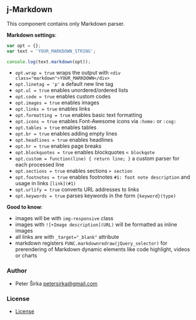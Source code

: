 ## j-Markdown

This component contains only Markdown parser.

__Markdown settings__:

```javascript
var opt = {};
var text = 'YOUR_MARKDOWN_STRING';

console.log(text.markdown(opt));
```

- `opt.wrap = true` wraps the output with `<div class="markdown">YOUR_MARKDOWN</div>`
- `opt.linetag = 'p'` a default new line tag
- `opt.ul = true` enables unordered/ordered lists
- `opt.code = true` enables custom codes
- `opt.images = true` enables images
- `opt.links = true` enables links
- `opt.formatting = true` enables basic text formatting
- `opt.icons = true` enables Font-Awesome icons via `:home:` or `:cog:`
- `opt.tables = true` enables tables
- `opt.br = true` enables adding empty lines
- `opt.headlines = true` enables headlines
- `opt.hr = true` enables page breaks
- `opt.blockquotes = true` enables blockquotes `< blockqote`
- `opt.custom = function(line) { return line; }` a custom parser for each processed line
- `opt.sections = true` enables sections `> section`
- `opt.footnotes = true` enables footnotes `#1: foot note description` and usage in links `[link](#1)`
- `opt.urlify = true` converts URL addresses to links
- `opt.keywords = true` parses keywords in the form `{keyword}(type)`

__Good to know__:

- images will be with `img-responsive` class
- images with `![+Image description](URL)` will be formatted as inline images
- all links are with `_target="_blank"` attribute
- markdown registers `FUNC.markdownredraw(jQuery_selector)` for prerendering of Markdown dynamic elements like code highlight, videos or charts

### Author

- Peter Širka <petersirka@gmail.com>

### License

- [License](https://www.totaljs.com/license/)
